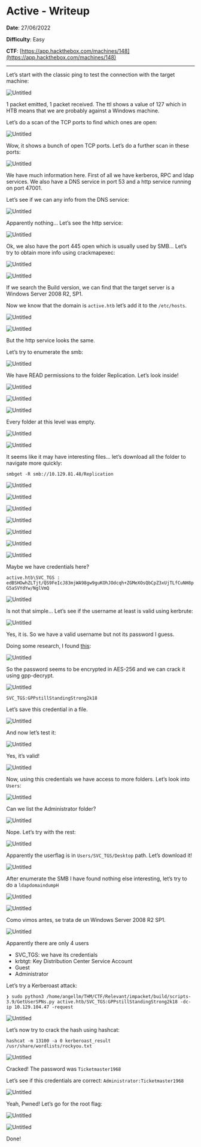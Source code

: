 # Active - Writeup

**Date**: 27/06/2022

**Difficulty**: Easy

**CTF**: [https://app.hackthebox.com/machines/148](https://app.hackthebox.com/machines/148)

---

Let’s start with the classic ping to test the connection with the target machine:

![Untitled](images/Untitled.png)

1 packet emitted, 1 packet received. The ttl shows a value of 127 which in HTB means that we are probably against a Windows machine.

Let’s do a scan of the TCP ports to find which ones are open:

![Untitled](images/Untitled%201.png)

Wow, it shows a bunch of open TCP ports. Let’s do a further scan in these ports:

![Untitled](images/Untitled%202.png)

We have much information here. First of all we have kerberos, RPC and ldap services. We also have a DNS service in port 53 and a http service running on port 47001.

Let’s see if we can any info from the DNS service:

![Untitled](images/Untitled%203.png)

Apparently nothing… Let’s see the http service:

![Untitled](images/Untitled%204.png)

Ok, we also have the port 445 open which is usually used by SMB… Let’s try to obtain more info using crackmapexec:

![Untitled](images/Untitled%205.png)

![Untitled](images/Untitled%206.png)

If we search the Build version, we can find that the target server is a Windows Server 2008 R2, SP1.

Now we know that the domain is `active.htb` let’s add it to the `/etc/hosts`.

![Untitled](images/Untitled%207.png)

![Untitled](images/Untitled%208.png)

But the http service looks the same.

Let’s try to enumerate the smb:

![Untitled](images/Untitled%209.png)

We have READ permissions to the folder Replication. Let’s look inside!

![Untitled](images/Untitled%2010.png)

![Untitled](images/Untitled%2011.png)

![Untitled](images/Untitled%2012.png)

Every folder at this level was empty.

![Untitled](images/Untitled%2013.png)

![Untitled](images/Untitled%2014.png)

It seems like it may have interesting files… let’s download all the folder to navigate more quickly:

`smbget -R smb://10.129.81.48/Replication`

![Untitled](images/Untitled%2015.png)

![Untitled](images/Untitled%2016.png)

![Untitled](images/Untitled%2017.png)

![Untitled](images/Untitled%2018.png)

![Untitled](images/Untitled%2019.png)

![Untitled](images/Untitled%2020.png)

![Untitled](images/Untitled%2021.png)

Maybe we have credentials here?

`active.htb\SVC_TGS : edBSHOwhZLTjt/QS9FeIcJ83mjWA98gw9guKOhJOdcqh+ZGMeXOsQbCpZ3xUjTLfCuNH8pG5aSVYdYw/NglVmQ`

![Untitled](images/Untitled%2022.png)

Is not that simple… Let’s see if the username at least is valid using kerbrute:

![Untitled](images/Untitled%2023.png)

Yes, it is. So we have a valid username but not its password I guess.

Doing some research, I found [this](https://vk9-sec.com/exploiting-gpp-sysvol-groups-xml/):

![Untitled](images/Untitled%2024.png)

So the password seems to be encrypted in AES-256 and we can crack it using gpp-decrypt.

![Untitled](images/Untitled%2025.png)

`SVC_TGS:GPPstillStandingStrong2k18`

Let’s save this credential in a file.

![Untitled](images/Untitled%2026.png)

And now let’s test it:

![Untitled](images/Untitled%2027.png)

Yes, it’s valid!

![Untitled](images/Untitled%2028.png)

Now, using this credentials we have access to more folders. Let’s look into `Users`:

![Untitled](images/Untitled%2029.png)

Can we list the Administrator folder?

![Untitled](images/Untitled%2030.png)

Nope. Let’s try with the rest:

![Untitled](images/Untitled%2031.png)

Apparently the userflag is in `Users/SVC_TGS/Desktop` path. Let’s download it!

![Untitled](images/Untitled%2032.png)

After enumerate the SMB I have found nothing else interesting, let’s try to do a `ldapdomaindumpH`

![Untitled](images/Untitled%2033.png)

![Untitled](images/Untitled%2034.png)

Como vimos antes, se trata de un Windows Server 2008 R2 SP1.

![Untitled](images/Untitled%2035.png)

Apparently there are only 4 users

- SVC_TGS: we have its credentials
- krbtgt: Key Distribution Center Service Account
- Guest
- Administrator

Let’s try a Kerberoast attack:

`❯ sudo python3 /home/angellm/THM/CTF/Relevant/impacket/build/scripts-3.9/GetUserSPNs.py active.htb/SVC_TGS:GPPstillStandingStrong2k18 -dc-ip 10.129.104.47 -request`

![Untitled](images/Untitled%2036.png)

Let’s now try to crack the hash using hashcat:

`hashcat -m 13100 -a 0 kerberoast_result /usr/share/wordlists/rockyou.txt`

![Untitled](images/Untitled%2037.png)

Cracked! The password was `Ticketmaster1968`

Let’s see if this credentials are correct: `Administrator:Ticketmaster1968`

![Untitled](images/Untitled%2038.png)

Yeah, Pwned! Let’s go for the root flag:

![Untitled](images/Untitled%2039.png)

![Untitled](images/Untitled%2040.png)

Done!